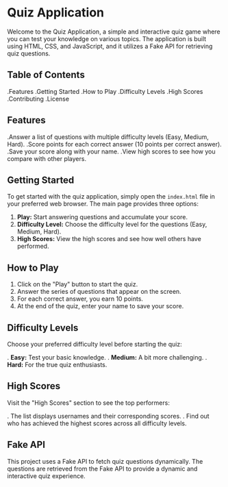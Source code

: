 # Quiz Application

Welcome to the Quiz Application, a simple and interactive quiz game where you can test your knowledge on various topics. The application is built using HTML, CSS, and JavaScript, and it utilizes a Fake API for retrieving quiz questions.

## Table of Contents
.Features
.Getting Started
.How to Play
.Difficulty Levels
.High Scores
.Contributing
.License

## Features

.Answer a list of questions with multiple difficulty levels (Easy, Medium, Hard).
.Score points for each correct answer (10 points per correct answer).
.Save your score along with your name.
.View high scores to see how you compare with other players.

## Getting Started

To get started with the quiz application, simply open the `index.html` file in your preferred web browser. The main page provides three options:

1. **Play:** Start answering questions and accumulate your score.
2. **Difficulty Level:** Choose the difficulty level for the questions (Easy, Medium, Hard).
3. **High Scores:** View the high scores and see how well others have performed.

## How to Play

1. Click on the "Play" button to start the quiz.
2. Answer the series of questions that appear on the screen.
3. For each correct answer, you earn 10 points.
4. At the end of the quiz, enter your name to save your score.

## Difficulty Levels

Choose your preferred difficulty level before starting the quiz:

. **Easy:** Test your basic knowledge.
. **Medium:** A bit more challenging.
. **Hard:** For the true quiz enthusiasts.

## High Scores

Visit the "High Scores" section to see the top performers:

. The list displays usernames and their corresponding scores.
. Find out who has achieved the highest scores across all difficulty levels.

## Fake API

This project uses a Fake API to fetch quiz questions dynamically. The questions are retrieved from the Fake API to provide a dynamic and interactive quiz experience.